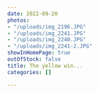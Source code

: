 ```yaml
---
date: 2022-09-20
photos:
- "/uploads/img_2196.JPG"
- "/uploads/img_2241.JPG"
- "/uploads/img_2240.JPG"
- "/uploads/img_2241-2.JPG"
showInHomePage: true
outOfStock: false
title: The yellow win...
categories: []

---
```

